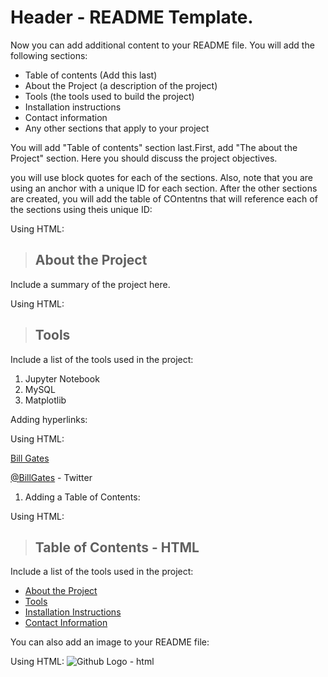 
# Header - README Template.
   
   Now you can add additional content to your README file. You will add the following sections:

* Table of contents (Add this last)
* About the Project (a description of the project)
* Tools (the tools used to build the project)
* Installation instructions
* Contact information
* Any other sections that apply to your project

You will add "Table of contents" section last.First, add "The about the Project" section. Here you should discuss the project objectives. 

you will use block quotes for each of the sections. Also, note that you are using an anchor with a unique ID for each section. After the other sections are created, you will add the table of COntentns that will reference each of the sections using theis unique ID:

Using HTML:

<a class="anchor" id="about_the_project"></a>
<blockquote><h2>About the Project</h2></blockquote>
Include a summary of the project here.

Using HTML:
<a class="anchor" id="tools"></a>
>## Tools
Include a list of the tools used in the project:
<ol>
    <li>Jupyter Notebook</li>
    <li>MySQL</li>
    <li>Matplotlib</li>
</ol>

Adding hyperlinks:

Using HTML:
<p><a href="https://www.linkedin.com/in/williamhgates/detail/recent-activity/posts/" title="Bill Gates">Bill Gates</a></p>
<p><a href="https://twitter.com/BillGates" title="Bill Gates">@BillGates</a> - Twitter</p>


1. Adding a Table of Contents:

Using HTML:
 >## Table of Contents - HTML
 
Include a list of the tools used in the project:
<ul>
   <li><a href="#about_the_project">About the Project</a></li>
   <li><a href="#tools">Tools</a></li>
   <li><a href="#installation_instructions">Installation Instructions</a></li>
   <li><a href="#contact">Contact Information</a></li>
</ul>

 You can also add an image to your README file:

Using HTML:
<img src="https://github.githubassets.com/images/modules/logos_page/Octocat.png" alt="Github Logo - html" title="Github Logo - html" />